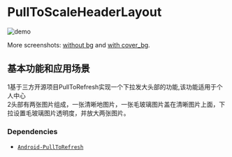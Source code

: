 # PullToScaleHeaderLayout

![demo](ScreenShots/demo.gif)

More screenshots: [without bg](ScreenShots/pic_hd.jpg) and [with
cover_bg](ScreenShots/pic_hd_1.jpg).

## 基本功能和应用场景
1基于三方开源项目PullToRefresh实现一个下拉发大头部的功能,该功能适用于个人中心
<br/>
2头部有两张图片组成，一张清晰地图片，一张毛玻璃图片盖在清晰图片上面，下拉设置毛玻璃图片透明度，并放大两张图片。


### Dependencies
- [`Android-PullToRefresh`](https://github.com/chrisbanes/Android-PullToRefresh)
